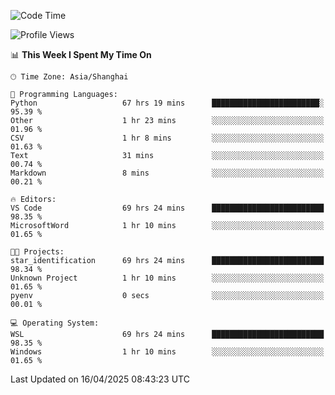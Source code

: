 <!--START_SECTION:waka-->
![Code Time](http://img.shields.io/badge/Code%20Time-2%2C635%20hrs%2059%20mins-blue)

![Profile Views](http://img.shields.io/badge/Profile%20Views-0-blue)

📊 **This Week I Spent My Time On** 

```text
🕑︎ Time Zone: Asia/Shanghai

💬 Programming Languages: 
Python                   67 hrs 19 mins      ████████████████████████░   95.39 % 
Other                    1 hr 23 mins        ░░░░░░░░░░░░░░░░░░░░░░░░░   01.96 % 
CSV                      1 hr 8 mins         ░░░░░░░░░░░░░░░░░░░░░░░░░   01.63 % 
Text                     31 mins             ░░░░░░░░░░░░░░░░░░░░░░░░░   00.74 % 
Markdown                 8 mins              ░░░░░░░░░░░░░░░░░░░░░░░░░   00.21 % 

🔥 Editors: 
VS Code                  69 hrs 24 mins      █████████████████████████   98.35 % 
MicrosoftWord            1 hr 10 mins        ░░░░░░░░░░░░░░░░░░░░░░░░░   01.65 % 

🐱‍💻 Projects: 
star_identification      69 hrs 24 mins      █████████████████████████   98.34 % 
Unknown Project          1 hr 10 mins        ░░░░░░░░░░░░░░░░░░░░░░░░░   01.65 % 
pyenv                    0 secs              ░░░░░░░░░░░░░░░░░░░░░░░░░   00.01 % 

💻 Operating System: 
WSL                      69 hrs 24 mins      █████████████████████████   98.35 % 
Windows                  1 hr 10 mins        ░░░░░░░░░░░░░░░░░░░░░░░░░   01.65 % 
```


 Last Updated on 16/04/2025 08:43:23 UTC
<!--END_SECTION:waka-->